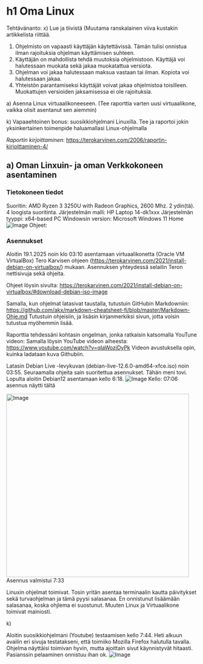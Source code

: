 # h1 Oma Linux

Tehtävänanto: x) Lue ja tiivistä (Muutama ranskalainen viiva kustakin artikkelista riittää. 
1. Ohjelmisto on vapaasti käyttäjän käytettävissä. Tämän tulisi onnistua ilman rajoituksia ohjelman käyttämisen suhteen.
2. Käyttäjän on mahdollista tehdä muutoksia ohjelmistoon. Käyttäjä voi halutessaan muokata sekä jakaa muokatattua versiota.
3. Ohjelman voi jakaa halutessaan maksua vastaan tai ilman. Kopiota voi halutessaan jakaa.
4. Yhteistön parantamiseksi käyttäjät voivat jakaa ohjelmistoa toisilleen. Muokattujen versioiden jaksamisessa ei ole rajoituksia.

a) Asenna Linux virtuaalikoneeseen. (Tee raporttia varten uusi virtuaalikone, vaikka olisit asentanut sen aiemmin)

k) Vapaaehtoinen bonus: suosikkiohjelmani Linuxilla. Tee ja raportoi jokin yksinkertainen toimenpide haluamallasi Linux-ohjelmalla

*Raportin kirjoittaminen*: https://terokarvinen.com/2006/raportin-kirjoittaminen-4/ 

## a) Oman Linxuin- ja oman Verkkokoneen asentaminen
### Tietokoneen tiedot
Suoritin: AMD Ryzen 3 3250U with Radeon Graphics, 2600 Mhz. 2 ydin(tä). 4 loogista suoritinta.
Järjestelmän malli: HP Laptop  14-dk1xxx
Järjestelmän tyyppi: x64-based PC
Windowsin version: Microsoft Windows 11 Home
![Image](https://github.com/user-attachments/assets/33698d85-524d-43ee-a596-65036466f02c)
Ohjeet:


### Asennukset

Aloitin 19.1.2025 noin klo 03:10 asentamaan virtuaalikonetta (Oracle VM VirtualBox) Tero Karvisen ohjeen (https://terokarvinen.com/2021/install-debian-on-virtualbox/) mukaan.
Asennuksen yhteydessä selailin Teron nettisivuja sekä ohjeita.

Ohjeet löysin sivulta: https://terokarvinen.com/2021/install-debian-on-virtualbox/#download-debian-iso-image

Samalla, kun ohjelmat latasivat taustalla, tutustuin GitHubin Markdowniin: https://github.com/akx/markdown-cheatsheet-fi/blob/master/Markdown-Ohje.md
Tutustuin ohjeisiin, ja lisäsin kirjanmerkiksi sivun, jotta voisin tutustua myöhemmin lisää.

Raporttia tehdessäni kohtasin ongelman, jonka ratkaisin katsomalla YouTune videon: Samalla löysin YouTube videon aiheesta: https://www.youtube.com/watch?v=qIaWozjDyPk
Videon avustuksella opin, kuinka ladataan kuva Githubiin.

Latasin Debian Live -levykuvan (debian-live-12.6.0-amd64-xfce.iso) noin 03:55.
Seuraamalla ohjeita sain suoritettua asennukset. Tähän meni tovi.
Lopulta aloitin Debian12 asentamaan kello 6:18.
![Image](https://github.com/user-attachments/assets/1ce86bbb-5dfc-446d-9a94-e1ec724e95ad)
Kello: 07:06 asennus näytti tältä

<img width="482" alt="Image" src="https://github.com/user-attachments/assets/d3f9f556-f55e-4115-a503-47855ad8acaf" />
Asennus valmistui 7:33 

Linuxin ohjelmat toimivat. Tosin yritän asentaa terminaalin kautta päivitykset sekä turvaohjelman ja tämä pyysi salasanaa. En onnistunut lisäämään salasanaa, koska ohjlema ei suostunut. Muuten Linux ja Virtuaalikone toimivat mainiosti. 

k) 

Aloitin suosikkiohjelmani (Youtube) testaamisen kello 7:44. Heti alkuun availin eri sivuja testatakseni, että toimiiko Mozilla Firefox halutulla tavalla. Ohjelma näyttäisi toimivan hyvin, mutta ajoittain sivut käynnistyvät hitaasti. Pasianssin pelaaminen onnistuu ihan ok. 
![Image](https://github.com/user-attachments/assets/5e7537d9-5488-4a60-bf5c-8491abbe5694)







